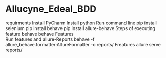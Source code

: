 # Allucyne_Edeal_BDD
requirments 
Install PyCharm
  Install python 
Run command line
  pip install selenium
  pip install behave
  pip install allure-behave
Steps of executing feature
  behave
  behave Features\
Run features and allure-Reports
  behave -f allure_behave.formatter:AllureFormatter -o reports/ Freatures
  allure serve reports/ 
  

